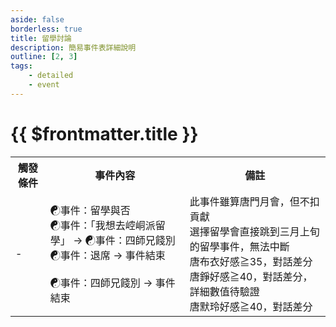 ```yaml
---
aside: false
borderless: true
title: 留學討論
description: 簡易事件表詳細說明
outline: [2, 3]
tags:
    - detailed
    - event
---
```


# {{ $frontmatter.title }}

<Table class="timeline-table">
    <tr class="timeline-header">
        <th>觸發條件</th>
        <th>事件內容</th>
        <th>備註</th>
    </tr>
	<tr>
		<td>-</td>
		<td>
			<span title="心相+30">☯事件：留學與否</span> <br>
			<span title="貢獻-50">☯事件：「我想去崆峒派留學」 → ☯事件：四師兄餞別</span> <br>
			☯事件：退席 → 事件結束 <br>
			<br>
			<span title="銀兩≧1000：銀兩-1000">☯事件：四師兄餞別 → 事件結束</span> <br>
		</td>
		<td>
			此事件雖算唐門月會，但不扣貢獻 <br>
			選擇留學會直接跳到三月上旬的留學事件，無法中斷 <br>
			唐布衣好感≧35，對話差分 <br>
			唐錚好感≧40，對話差分，詳細數值待驗證 <br>
			唐默玲好感≧40，對話差分 <br>
		</td>
	</tr>
</table>
